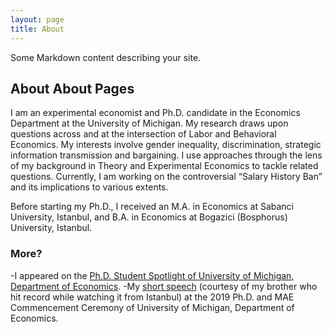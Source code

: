 ```yaml
---
layout: page
title: About
---
```


Some Markdown content describing your site.

## About About Pages

I am an experimental economist and Ph.D. candidate in the Economics Department at the University of Michigan.  My research draws upon questions across and at the intersection of Labor and Behavioral Economics. My interests involve gender inequality, discrimination, strategic information transmission and bargaining. I use approaches through the lens of my background in Theory and Experimental Economics to tackle related questions. Currently, I am working on the controversial “Salary History Ban” and its implications to various extents. 

Before starting my Ph.D., I received an M.A. in Economics at Sabanci University, Istanbul, and B.A. in Economics at Bogazici (Bosphorus) University, Istanbul.

### More?
-I appeared on the [Ph.D. Student Spotlight of University of Michigan, Department of Economics](https://lsa.umich.edu/econ/news-events/all-news/student-news/phd-student-spotlight--merve-sariisik.html).
-My [short speech](https://www.youtube.com/watch?v=8_5pF07RBTg) (courtesy of my brother who hit record while watching it from Istanbul) at the 2019 Ph.D. and MAE Commencement Ceremony of University of Michigan, Department of Economics.


